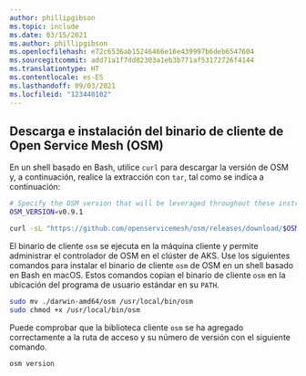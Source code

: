 ```yaml
---
author: phillipgibson
ms.topic: include
ms.date: 03/15/2021
ms.author: phillipgibson
ms.openlocfilehash: e72c6536ab15246466e16e439997b6deb6547604
ms.sourcegitcommit: add71a1f7dd82303a1eb3b771af53172726f4144
ms.translationtype: HT
ms.contentlocale: es-ES
ms.lasthandoff: 09/03/2021
ms.locfileid: "123440102"
---
```

## <a name="download-and-install-the-open-service-mesh-osm-client-binary"></a>Descarga e instalación del binario de cliente de Open Service Mesh (OSM)

En un shell basado en Bash, utilice `curl` para descargar la versión de OSM y, a continuación, realice la extracción con `tar`, tal como se indica a continuación:

```bash
# Specify the OSM version that will be leveraged throughout these instructions
OSM_VERSION=v0.9.1

curl -sL "https://github.com/openservicemesh/osm/releases/download/$OSM_VERSION/osm-$OSM_VERSION-darwin-amd64.tar.gz" | tar -vxzf -
```

El binario de cliente `osm` se ejecuta en la máquina cliente y permite administrar el controlador de OSM en el clúster de AKS. Use los siguientes comandos para instalar el binario de cliente `osm` de OSM en un shell basado en Bash en macOS. Estos comandos copian el binario de cliente `osm` en la ubicación del programa de usuario estándar en su `PATH`.

```bash
sudo mv ./darwin-amd64/osm /usr/local/bin/osm
sudo chmod +x /usr/local/bin/osm
```

Puede comprobar que la biblioteca cliente `osm` se ha agregado correctamente a la ruta de acceso y su número de versión con el siguiente comando.

```
osm version
```
